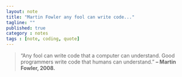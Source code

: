 ```yaml
---
layout: note
title: "Martin Fowler any fool can write code..."
tagline: ""
published: true
category : notes
tags : [note, coding, quote]
---
```


> “Any fool can write code that a computer can understand. Good programmers
> write code that humans can understand.”
> __– Martin Fowler, 2008.__

